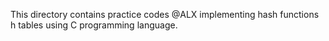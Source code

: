This directory contains practice codes @ALX implementing hash functions h tables using C programming language.
